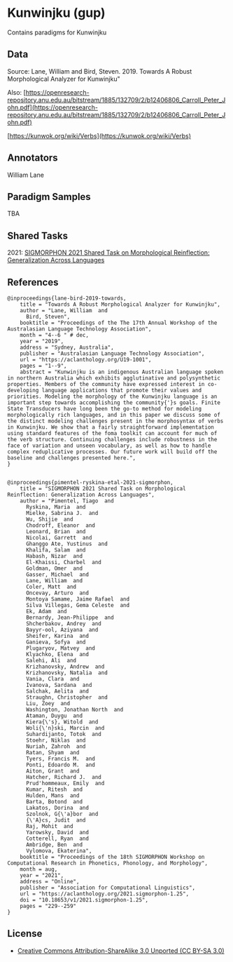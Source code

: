 #  Kunwinjku  (gup)

Contains paradigms for Kunwinjku

## Data

Source: Lane, William  and Bird, Steven. 2019. Towards A Robust Morphological Analyzer for Kunwinjku"

Also: [https://openresearch-repository.anu.edu.au/bitstream/1885/132709/2/b12406806_Carroll_Peter_John.pdf](https://openresearch-repository.anu.edu.au/bitstream/1885/132709/2/b12406806_Carroll_Peter_John.pdf)

[https://kunwok.org/wiki/Verbs](https://kunwok.org/wiki/Verbs)

## Annotators
William Lane

## Paradigm Samples
TBA

## Shared Tasks

2021: [SIGMORPHON 2021 Shared Task on Morphological Reinflection: Generalization Across Languages](https://aclanthology.org/2021.sigmorphon-1.25/)

## References
```
@inproceedings{lane-bird-2019-towards,
    title = "Towards A Robust Morphological Analyzer for Kunwinjku",
    author = "Lane, William  and
      Bird, Steven",
    booktitle = "Proceedings of the The 17th Annual Workshop of the Australasian Language Technology Association",
    month = "4--6 " # dec,
    year = "2019",
    address = "Sydney, Australia",
    publisher = "Australasian Language Technology Association",
    url = "https://aclanthology.org/U19-1001",
    pages = "1--9",
    abstract = "Kunwinjku is an indigenous Australian language spoken in northern Australia which exhibits agglutinative and polysynthetic properties. Members of the community have expressed interest in co-developing language applications that promote their values and priorities. Modeling the morphology of the Kunwinjku language is an important step towards accomplishing the community{'}s goals. Finite State Transducers have long been the go-to method for modeling morphologically rich languages, and in this paper we discuss some of the distinct modeling challenges present in the morphosyntax of verbs in Kunwinjku. We show that a fairly straightforward implementation using standard features of the foma toolkit can account for much of the verb structure. Continuing challenges include robustness in the face of variation and unseen vocabulary, as well as how to handle complex reduplicative processes. Our future work will build off the baseline and challenges presented here.",
}


@inproceedings{pimentel-ryskina-etal-2021-sigmorphon,
    title = "SIGMORPHON 2021 Shared Task on Morphological Reinflection: Generalization Across Languages",
    author = "Pimentel, Tiago  and
      Ryskina, Maria  and
      Mielke, Sabrina J.  and
      Wu, Shijie  and
      Chodroff, Eleanor  and
      Leonard, Brian  and
      Nicolai, Garrett  and
      Ghanggo Ate, Yustinus  and
      Khalifa, Salam  and
      Habash, Nizar  and
      El-Khaissi, Charbel  and
      Goldman, Omer  and
      Gasser, Michael  and
      Lane, William  and
      Coler, Matt  and
      Oncevay, Arturo  and
      Montoya Samame, Jaime Rafael  and
      Silva Villegas, Gema Celeste  and
      Ek, Adam  and
      Bernardy, Jean-Philippe  and
      Shcherbakov, Andrey  and
      Bayyr-ool, Aziyana  and
      Sheifer, Karina  and
      Ganieva, Sofya  and
      Plugaryov, Matvey  and
      Klyachko, Elena  and
      Salehi, Ali  and
      Krizhanovsky, Andrew  and
      Krizhanovsky, Natalia  and
      Vania, Clara  and
      Ivanova, Sardana  and
      Salchak, Aelita  and
      Straughn, Christopher  and
      Liu, Zoey  and
      Washington, Jonathan North  and
      Ataman, Duygu  and
      Kiera{\'s}, Witold  and
      Woli{\'n}ski, Marcin  and
      Suhardijanto, Totok  and
      Stoehr, Niklas  and
      Nuriah, Zahroh  and
      Ratan, Shyam  and
      Tyers, Francis M.  and
      Ponti, Edoardo M.  and
      Aiton, Grant  and
      Hatcher, Richard J.  and
      Prud'hommeaux, Emily  and
      Kumar, Ritesh  and
      Hulden, Mans  and
      Barta, Botond  and
      Lakatos, Dorina  and
      Szolnok, G{\'a}bor  and
      {\'A}cs, Judit  and
      Raj, Mohit  and
      Yarowsky, David  and
      Cotterell, Ryan  and
      Ambridge, Ben  and
      Vylomova, Ekaterina",
    booktitle = "Proceedings of the 18th SIGMORPHON Workshop on Computational Research in Phonetics, Phonology, and Morphology",
    month = aug,
    year = "2021",
    address = "Online",
    publisher = "Association for Computational Linguistics",
    url = "https://aclanthology.org/2021.sigmorphon-1.25",
    doi = "10.18653/v1/2021.sigmorphon-1.25",
    pages = "229--259"
}

```


## License
- [Creative Commons Attribution-ShareAlike 3.0 Unported (CC BY-SA 3.0)](https://creativecommons.org/licenses/by-sa/3.0/)
